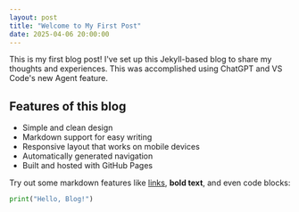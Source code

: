 ```yaml
---
layout: post
title: "Welcome to My First Post"
date: 2025-04-06 20:00:00
---
```


This is my first blog post! I've set up this Jekyll-based blog to share my thoughts and experiences. This was accomplished using ChatGPT and VS Code's new Agent feature. 

## Features of this blog

- Simple and clean design
- Markdown support for easy writing
- Responsive layout that works on mobile devices
- Automatically generated navigation
- Built and hosted with GitHub Pages

Try out some markdown features like [links](https://github.com/Coriana/coriana.github.io), **bold text**, and even code blocks:

```python
print("Hello, Blog!")
```